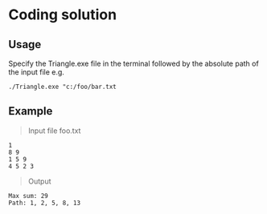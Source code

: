 # Coding solution

## Usage

Specify the Triangle.exe file in the terminal followed by the absolute path of the input file e.g.
```
./Triangle.exe "c:/foo/bar.txt
```

## Example

> Input file foo.txt
```
1
8 9
1 5 9
4 5 2 3
```

> Output
```
Max sum: 29
Path: 1, 2, 5, 8, 13
```
